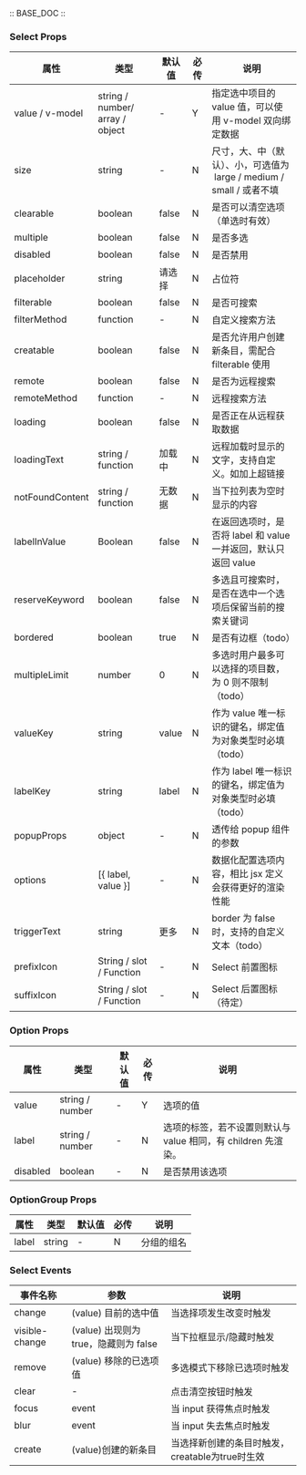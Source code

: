 :: BASE_DOC ::

### Select Props

| 属性            | 类型                            | 默认值 | 必传 | 说明                                                                                                      |
| --------------- | ------------------------------- | ------ | ---- | --------------------------------------------------------------------------------------------------------- |
| value / v-model | string / number/ array / object | -      | Y    | 指定选中项目的 value 值，可以使用 v-model 双向绑定数据 |
| size            | string                            | -      | N    | 尺寸，大、中（默认）、小，可选值为  large / medium / small / 或者不填                                    |
| clearable       | boolean                         | false  | N    | 是否可以清空选项（单选时有效）                                                                               |
| multiple        | boolean                         | false  | N    | 是否多选                                                                                                  |
| disabled        | boolean                         | false  | N    | 是否禁用                                                                                                  |
| placeholder     | string                          | 请选择      | N    | 占位符                                                                                                    |
| filterable      | boolean                         | false  | N    | 是否可搜索                                                                                                |
| filterMethod    | function                        | -      | N    | 自定义搜索方法                                                                                            |
| creatable       | boolean                         | false  | N    | 是否允许用户创建新条目，需配合 filterable 使用                                                            |
| remote          | boolean                         | false  | N    | 是否为远程搜索                                                                                            |
| remoteMethod    | function                        | -      | N    | 远程搜索方法                                                                                              |
| loading         | boolean                         | false  | N    | 是否正在从远程获取数据                                                                                    |
| loadingText     | string / function               | 加载中 | N    | 远程加载时显示的文字，支持自定义。如加上超链接                                                            |
| notFoundContent | string / function               | 无数据 | N    | 当下拉列表为空时显示的内容                                                                                |
| labelInValue    | Boolean                         | false  | N    | 在返回选项时，是否将 label 和 value 一并返回，默认只返回 value                                            |
| reserveKeyword  | boolean                         | false  | N    | 多选且可搜索时，是否在选中一个选项后保留当前的搜索关键词                                                  |
| bordered        | boolean                         | true   | N    | 是否有边框（todo）                                                                                         |
| multipleLimit   | number                          | 0      | N    | 多选时用户最多可以选择的项目数，为 0 则不限制（todo）                                                 |
| valueKey        | string                          | value  | N    | 作为 value 唯一标识的键名，绑定值为对象类型时必填（todo）                                               |
| labelKey        | string                          | label  | N    | 作为 label 唯一标识的键名，绑定值为对象类型时必填（todo）                                                 |
| popupProps      | object                          | -      | N    | 透传给 popup 组件的参数                                                                                   |
| options         | [{ label, value }]              | -      | N    | 数据化配置选项内容，相比 jsx 定义会获得更好的渲染性能                                                     |
| triggerText     | string                          | 更多   | N    | border 为 false 时，支持的自定义文本（todo）                                                         |
| prefixIcon      | String / slot / Function        | -      | N    | Select 前置图标                                                                                           |
| suffixIcon      | String / slot / Function        | -      | N    | Select 后置图标（待定）                                                                              |

### Option Props

| 属性     | 类型            | 默认值 | 必传 | 说明                                                          |
| -------- | --------------- | ------ | ---- | ------------------------------------------------------------- |
| value    | string / number | -      | Y    | 选项的值                                                      |
| label    | string / number | -      | N    | 选项的标签，若不设置则默认与 value 相同，有 children 先渲染。 |
| disabled | boolean         | -      | N    | 是否禁用该选项                                                |

### OptionGroup Props

| 属性  | 类型   | 默认值 | 必传 | 说明       |
 | ----- | ------ | ------ | ---- | ---------- |
| label | string | -      | N    | 分组的组名 |

### Select Events

| 事件名称      | 参数                                  | 说明                       |
| ------------- | ------------------------------------- | -------------------------- |
| change        | (value) 目前的选中值                  | 当选择项发生改变时触发     |
| visible-change | (value) 出现则为 true，隐藏则为 false | 当下拉框显示/隐藏时触发    |
| remove        | (value) 移除的已选项值                | 多选模式下移除已选项时触发 |
| clear         | -                                     | 点击清空按钮时触发         |
| focus         | event                                 | 当 input 获得焦点时触发    |
| blur          | event                                 | 当 input 失去焦点时触发    |
| create        | (value)创建的新条目                    | 当选择新创建的条目时触发，creatable为true时生效   |


